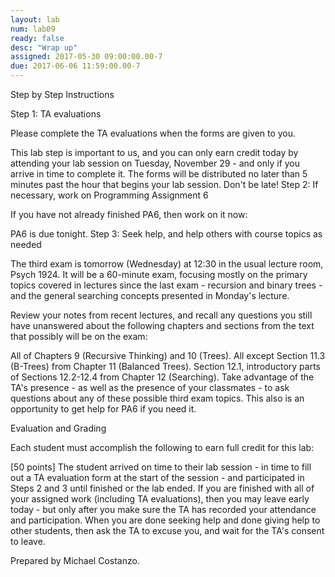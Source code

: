 ```yaml
---
layout: lab
num: lab09
ready: false
desc: "Wrap up"
assigned: 2017-05-30 09:00:00.00-7
due: 2017-06-06 11:59:00.00-7
---
```

<div markdown="1">

Step by Step Instructions

Step 1: TA evaluations

Please complete the TA evaluations when the forms are given to you.

This lab step is important to us, and you can only earn credit today by attending your lab session on Tuesday, November 29 - and only if you arrive in time to complete it. The forms will be distributed no later than 5 minutes past the hour that begins your lab session. Don't be late!
Step 2: If necessary, work on Programming Assignment 6

If you have not already finished PA6, then work on it now:

PA6 is due tonight.
Step 3: Seek help, and help others with course topics as needed

The third exam is tomorrow (Wednesday) at 12:30 in the usual lecture room, Psych 1924. It will be a 60-minute exam, focusing mostly on the primary topics covered in lectures since the last exam - recursion and binary trees - and the general searching concepts presented in Monday's lecture.

Review your notes from recent lectures, and recall any questions you still have unanswered about the following chapters and sections from the text that possibly will be on the exam:

All of Chapters 9 (Recursive Thinking) and 10 (Trees).
All except Section 11.3 (B-Trees) from Chapter 11 (Balanced Trees).
Section 12.1, introductory parts of Sections 12.2-12.4 from Chapter 12 (Searching).
Take advantage of the TA's presence - as well as the presence of your classmates - to ask questions about any of these possible third exam topics. This also is an opportunity to get help for PA6 if you need it.

Evaluation and Grading

Each student must accomplish the following to earn full credit for this lab:

[50 points] The student arrived on time to their lab session - in time to fill out a TA evaluation form at the start of the session - and participated in Steps 2 and 3 until finished or the lab ended.
If you are finished with all of your assigned work (including TA evaluations), then you may leave early today - but only after you make sure the TA has recorded your attendance and participation. When you are done seeking help and done giving help to other students, then ask the TA to excuse you, and wait for the TA's consent to leave.

Prepared by Michael Costanzo.